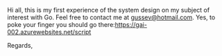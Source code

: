Hi all,
this is my first experience of the system design on my subject of interest with Go. Feel free to contact me at gussev@hotmail.com.
Yes, to poke your finger you should go there:https://gai-002.azurewebsites.net/script

Regards,
